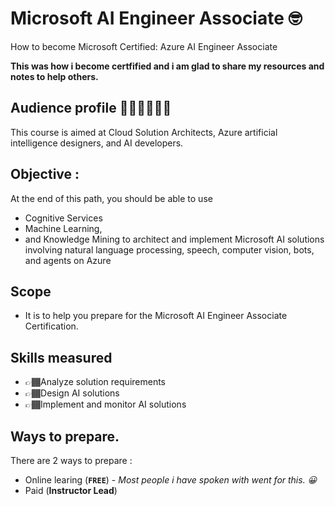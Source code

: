 # Microsoft AI Engineer Associate 🤓
How to become Microsoft Certified: Azure AI Engineer Associate 

**This was how i become certfified and i am glad to share my resources and notes to help others.**

## Audience profile 👩🏽‍💻👨🏽‍💻
This course is aimed at Cloud Solution Architects, Azure artificial intelligence designers, and AI developers.

## Objective : 
At the end of this path, you should be able to use 
* Cognitive Services 
* Machine Learning, 
* and Knowledge Mining to architect and implement Microsoft AI solutions involving natural language processing, speech, computer vision, bots, and agents on Azure

## Scope 
* It is to help you prepare for the Microsoft AI Engineer Associate Certification. 

## Skills measured

* 👉🏾Analyze solution requirements
* 👉🏾Design AI solutions
* 👉🏾Implement and monitor AI solutions

## Ways to prepare. 
There are 2 ways to prepare : 
- Online learing (**`FREE`**) - *Most people i have spoken with went for this. 😀*
- Paid (**Instructor Lead**)